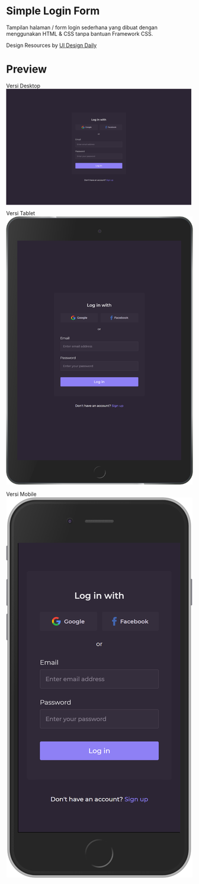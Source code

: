 # Simple Login Form

Tampilan halaman / form login sederhana yang dibuat dengan menggunakan HTML & CSS tanpa bantuan Framework CSS.

Design Resources by [UI Design Daily](https://uidesigndaily.com/)

# Preview 

Versi Desktop
<br>
<img src="./img/desktop-preview.png" align="middle" width="500" >

 Versi Tablet
![Design versi tablet untuk tampilan form login](./img/ipad-preview.png)

Versi Mobile
![Design versi mobile untuk tampilan form login](./img/iphone-preview.png)
